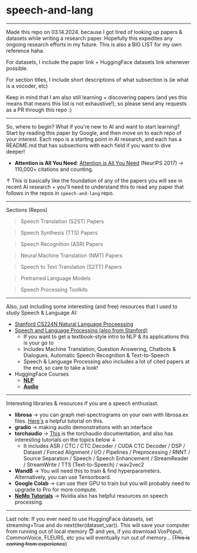 # speech-and-lang
<hr/>

Made this repo on 03.14.2024. because I got tired of looking up papers & datasets while writing a research paper. Hopefully this expedites any ongoing research efforts in my future. This is also a BIG LIST for my own reference haha.

For datasets, I include the paper link + HuggingFace datasets link whenever possible.

For section titles, I include short descriptions of what subsection is (ie what is a vocoder, etc)

Keep in mind that I am also still learning + discovering papers (and yes this means that means this list is not exhaustive!), so please send any requests as a PR through this repo :) 

<hr/>

So, where to begin? What if you're new to AI and want to start learning?
Start by reading this paper by Google, and then move on to each repo of your interest.
Each repo is a starting point in AI research, and each has a README.md that has subsections with each field if you want to dive deeper!
- <b>Attention is All You Need</b>: [Attention is All You Need](https://proceedings.neurips.cc/paper_files/paper/2017/file/3f5ee243547dee91fbd053c1c4a845aa-Paper.pdf) (NeurIPS 2017) &rarr; 110,000+ citations and counting.
  
&uarr; This is basically like the foundation of any of the papers you will see in recent AI research + you'll need to understand this to read any paper that follows in the repos in `speech-and-lang` repo.

<hr/>

Sections (Repos)
> Speech Translation (S2ST) Papers

> Speech Synthesis (TTS) Papers

> Speech Recognition (ASR) Papers

> Neural Machine Translation (NMT) Papers

> Speech to Text Translation (S2TT) Papers

> Pretrained Language Models

> Speech Processing Toolkits

<hr/>

Also, just including some interesting (and free) resources that I used to study Speech & Language AI:
* [Stanford CS224N Natural Language Proceessing](https://web.stanford.edu/class/cs224n/)
* [Speech and Language Processing (also from Stanford)](https://web.stanford.edu/~jurafsky/slp3/)
    * If you want to get a textbook-style intro to NLP & its applications this is your go to
    * Includes Machine Translation, Question Answering, Chatbots & Dialogues, Automatic Speech Recognition & Text-to-Speech
    * Speech & Language Processing also includes a lot of cited papers at the end, so care to take a look!
* HuggingFace Courses
    * [<b>NLP</b>](https://huggingface.co/learn/nlp-course/chapter1/1)
    * [<b>Audio</b>](https://huggingface.co/learn/audio-course/chapter0/introduction)
 
<hr/>

Interesting libraries & resources if you are a speech enthusiast.
* <b>librosa</b> &rarr; you can graph mel-spectrograms on your own with librosa.ex files. [Here's](https://librosa.org/doc/main/generated/librosa.feature.melspectrogram.html) a helpful tutorial on this.
* <b>gradio</b> &rarr; making audio demonstrations with an interface
* <b>torchaudio</b> &rarr; [This](https://pytorch.org/audio/stable/index.html) is the torchaudio documentation, and also has interesting tutorials on the topics below &darr;
    * It includes ASR / CTC / CTC Decoder / CUDA CTC Decoder / DSP / Dataset / Forced Alignment / I/O / Pipelines / Preprocessing / RNNT / Source Separation / Speech / Speech Enhancement / StreamReader / StreamWrite / TTS (Text-to-Speech) / wav2vec2
* <b>WandB</b> &rarr; You will need this to train & find hyperparameters. Alternatively, you can use Tensorboard.
* <b>Google Colab</b> &rarr; can use their GPU to train but you will probably need to upgrade to Pro for more compute.
* <b>[NeMo Tutorials](https://nvidia.github.io/NeMo/)</b> &rarr; Nvidia also has helpful resources on speech processing.

<hr/>

Last note:
If you ever need to use HuggingFace datasets, set streaming=True and do next(iter(dataset_var)).
This will save your computer from running out of local memory :innocent: and yes, if you download VoxPopuli, CommonVoice, FLEURS, etc you will eventually run out of memory... (~~This is coming from experience~~)
